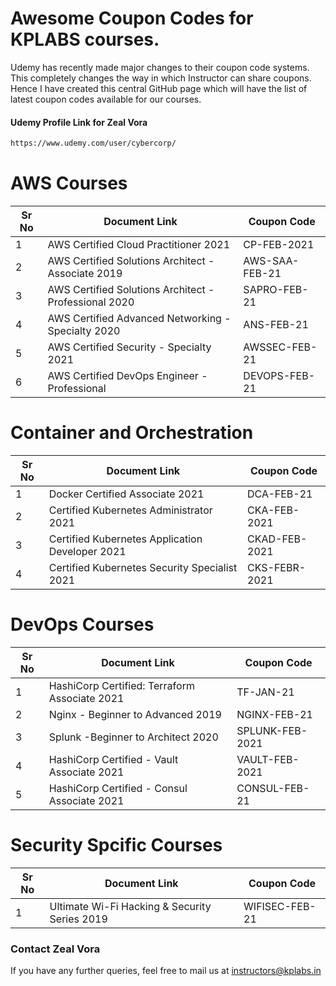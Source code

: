 # Awesome Coupon Codes for KPLABS courses.

Udemy has recently made major changes to their coupon code systems. This completely changes the way in which Instructor can share coupons. Hence I have created this central GitHub page which will have the list of latest coupon codes available for our courses.

#### Udemy Profile Link for Zeal Vora

```sh
https://www.udemy.com/user/cybercorp/
```

# AWS Courses 

| Sr No | Document Link | Coupon Code |
| ------ | ------ | ------ |
| 1 |AWS Certified Cloud Practitioner 2021 | CP-FEB-2021	 | 
| 2 |AWS Certified Solutions Architect - Associate  2019| AWS-SAA-FEB-21 |
| 3 |AWS Certified Solutions Architect - Professional 2020 | SAPRO-FEB-21 |
| 4 |AWS Certified Advanced Networking - Specialty 2020 | ANS-FEB-21 |
| 5 |AWS Certified Security - Specialty 2021 | AWSSEC-FEB-21 |
| 6 |AWS Certified DevOps Engineer - Professional | DEVOPS-FEB-21 |

# Container and Orchestration

| Sr No | Document Link | Coupon Code |
| ------ | ------ | ------ |
| 1 | Docker Certified Associate 2021 | DCA-FEB-21 | 
| 2 | Certified Kubernetes Administrator 2021 | CKA-FEB-2021	 | 
| 3 | Certified Kubernetes Application Developer 2021 | CKAD-FEB-2021 | 
| 4 | Certified Kubernetes Security Specialist 2021 | CKS-FEBR-2021 | 

# DevOps Courses

| Sr No | Document Link | Coupon Code |
| ------ | ------ | ------ |
| 1 | HashiCorp Certified: Terraform Associate 2021 | TF-JAN-21 | 
| 2 | Nginx - Beginner to Advanced 2019 | NGINX-FEB-21 | 
| 3 | Splunk  -Beginner to Architect 2020 | SPLUNK-FEB-2021 | 
| 4 | HashiCorp Certified - Vault Associate 2021 | VAULT-FEB-2021 | 
| 5 | HashiCorp Certified - Consul Associate 2021 | CONSUL-FEB-21 | 


# Security Spcific Courses

| Sr No | Document Link | Coupon Code |
| ------ | ------ | ------ |
| 1 | Ultimate Wi-Fi Hacking & Security Series 2019 | WIFISEC-FEB-21 | 


### Contact Zeal Vora
If you have any further queries, feel free to mail us at instructors@kplabs.in
